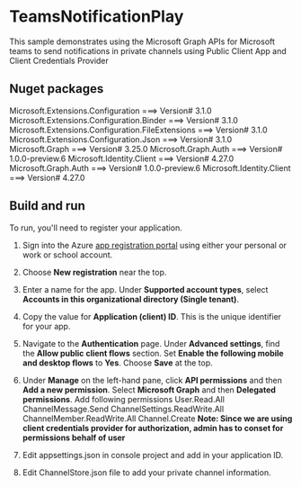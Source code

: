 # TeamsNotificationPlay
This sample demonstrates using the Microsoft Graph APIs for Microsoft teams to send notifications in private channels using Public Client App and Client Credentials Provider


## Nuget packages

Microsoft.Extensions.Configuration ===> Version# 3.1.0  
Microsoft.Extensions.Configuration.Binder ===> Version# 3.1.0  
Microsoft.Extensions.Configuration.FileExtensions ===> Version# 3.1.0  
Microsoft.Extensions.Configuration.Json ===> Version# 3.1.0  
Microsoft.Graph ===> Version# 3.25.0
Microsoft.Graph.Auth ===> Version# 1.0.0-preview.6
Microsoft.Identity.Client ===> Version# 4.27.0
Microsoft.Graph.Auth ===> Version# 1.0.0-preview.6
Microsoft.Identity.Client ===> Version# 4.27.0

## Build and run

To run, you'll need to register your application.

1. Sign into the Azure [app registration portal](https://go.microsoft.com/fwlink/?linkid=2083908) using either your personal or work or school account.

2. Choose **New registration** near the top.

3. Enter a name for the app. Under **Supported account types**, select **Accounts in this organizational directory (Single tenant)**.

4. Copy the value for **Application (client) ID**. This is the unique identifier for your app.

5. Navigate to the **Authentication** page.
   Under **Advanced settings**, find the **Allow public client flows** section. 
   Set **Enable the following mobile and desktop flows**  to **Yes**.
   Choose **Save** at the top.
6. Under **Manage** on the left-hand pane, click **API permissions** and then **Add a new permission**. Select **Microsoft Graph** and then **Delegated permissions**.
   Add following permissions
   User.Read.All
   ChannelMessage.Send
   ChannelSettings.ReadWrite.All
   ChannelMember.ReadWrite.All
   Channel.Create
   **Note: Since we are using client credentials provider for authorization, admin has to conset for permissions behalf of user**   

7. Edit appsettings.json in console project and add in your application ID.

8. Edit ChannelStore.json file to add your private channel information. 





